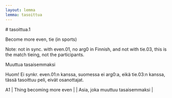 ```yaml
---
layout: lemma
lemma: tasoittua
---
```


<div class="sense">
# <span class="sensename">tasoittua.1</span>

<span class="description">Become more even, tie (in sports)</span>

Note: not in sync. with even.01, no arg0 in Finnish, and not with tie.03, this is the match tieing, not the participants.

<span class="description">Muuttua tasaisemmaksi</span>

Huom! Ei synkr. even.01:n kanssa, suomessa ei arg0:a, eikä tie.03:n kanssa, tässä tasoittuu peli, eivät osanottajat.

A1 | Thing becoming more even |   | Asia, joka muuttuu tasaisemmaksi |  

</div>

